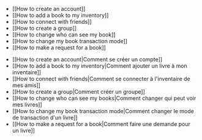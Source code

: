<!-- LANG:EN, title="Frequently Asked Questions"-->
 
 * [[How to create an account]]
 * [[How to add a book to my inventory]]
 * [[How to connect with friends]]
 * [[How to create a group]]
 * [[How to change who can see my book]]
 * [[How to change my book transaction mode]]
 * [[How to make a request for a book]]
 
 <!-- LANG:FR, title="Foire Aux Questions"-->
 
 * [[How to create an account|Comment se créer un compte]]
 * [[How to add a book to my inventory|Comment ajouter un livre à mon inventaire]]
 * [[How to connect with friends|Comment se connecter à l'inventaire de mes amis]]
 * [[How to create a group|Comment créer un groupe]]
 * [[How to change who can see my books|Comment changer qui peut voir mes livres]]
 * [[How to change my book transaction mode|Comment changer le mode de transaction d'un livre]]
 * [[How to make a request for a book|Comment faire une demande pour un livre]]